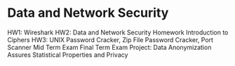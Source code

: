 # Data and Network Security
HW1: Wireshark
HW2: Data and Network Security Homework Introduction to Ciphers
HW3: UNIX Password Cracker, Zip File Password Cracker, Port Scanner
Mid Term Exam
Final Term Exam
Project: Data Anonymization Assures Statistical Properties and Privacy
